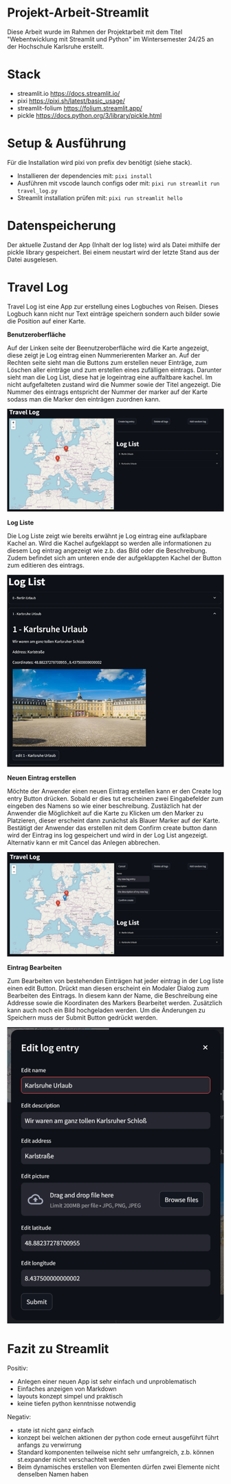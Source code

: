 # Projekt-Arbeit-Streamlit
Diese Arbeit wurde im Rahmen der Projektarbeit mit dem Titel "Webentwicklung mit Streamlit und Python" im Wintersemester 24/25 an der Hochschule Karlsruhe erstellt. 

# Stack
- streamlit.io https://docs.streamlit.io/
- pixi https://pixi.sh/latest/basic_usage/
- streamlit-folium https://folium.streamlit.app/
- pickle https://docs.python.org/3/library/pickle.html


# Setup & Ausführung
Für die Installation wird pixi von prefix dev benötigt (siehe stack).
- Installieren der dependencies mit: `pixi install`
- Ausführen mit vscode launch configs oder mit: `pixi run streamlit run travel_log.py`
- Streamlit installation prüfen mit: `pixi run streamlit hello`
# Datenspeicherung
Der aktuelle Zustand der App (Inhalt der log liste) wird als Datei mithilfe der pickle library gespeichert. Bei einem neustart wird der letzte Stand aus der Datei ausgelesen.
# Travel Log
Travel Log ist eine App zur erstellung eines Logbuches von Reisen. Dieses Logbuch kann nicht nur Text einträge speichern sondern auch bilder sowie die Position auf einer Karte.

__Benutzeroberfläche__

Auf der Linken seite der Beenutzeroberfläche wird die Karte angezeigt, diese zeigt je Log eintrag einen Nummerierenten Marker an. Auf der Rechten seite sieht man die Buttons zum erstellen neuer Einträge, zum Löschen aller einträge und zum erstellen eines zufälligen eintrags. Darunter sieht man die Log List, diese hat je logeintrag eine auffaltbare kachel. Im nicht aufgefalteten zustand wird die Nummer sowie der Titel angezeigt. Die Nummer des eintrags entspricht der Nummer der marker auf der Karte sodass man die Marker den einträgen zuordnen kann.

![plot](mainpage.png)

__Log Liste__

Die Log Liste zeigt wie bereits erwähnt je Log eintrag eine aufklapbare Kachel an. Wird die Kachel aufgeklappt so werden alle informationen zu diesem Log eintrag angezeigt wie z.b. das Bild oder die Beschreibung. Zudem befindet sich am unteren ende der aufgeklappten Kachel der Button zum editieren des eintrags.

![plot](log_list.png)

__Neuen Eintrag erstellen__

Möchte der Anwender einen neuen Eintrag erstellen kann er den Create log entry Button drücken. Sobald er dies tut erscheinen zwei Eingabefelder zum eingeben des Namens so wie einer beschreibung. Zustäzlich hat der Anwender die Möglichkeit auf die Karte zu Klicken um den Marker zu Platzieren, dieser erscheint dann zunächst als Blauer Marker auf der Karte. Bestätigt der Anwender das erstellen mit dem Confirm create button dann wird der Eintrag ins log gespeichert und wird in der Log List angezeigt. Alternativ kann er mit Cancel das Anlegen abbrechen. 

![plot](create.png)

__Eintrag Bearbeiten__

Zum Bearbeiten von bestehenden Einträgen hat jeder eintrag in der Log liste einen edit Button. Drückt man diesen erscheint ein Modaler Dialog zum Bearbeiten des Eintrags. In diesem kann der Name, die Beschreibung eine Addresse sowie die Koordinaten des Markers Bearbeitet werden. Zusätzlich kann auch noch ein Bild hochgeladen werden. Um die Änderungen zu Speichern muss der Submit Button gedrückt werden.

![plot](edit_dialog.png)

# Fazit zu Streamlit
Positiv:
- Anlegen einer neuen App ist sehr einfach und unproblematisch
- Einfaches anzeigen von Markdown
- layouts konzept simpel und praktisch
- keine tiefen python kenntnisse notwendig

Negativ:
- state ist nicht ganz einfach
- konzept bei welchen aktionen der python code erneut ausgeführt führt anfangs zu verwirrung
- Standard komponenten teilweise nicht sehr umfangreich, z.b. können st.expander nicht verschachtelt werden
- Beim dynamisches erstellen von Elementen dürfen zwei Elemente nicht denselben Namen haben